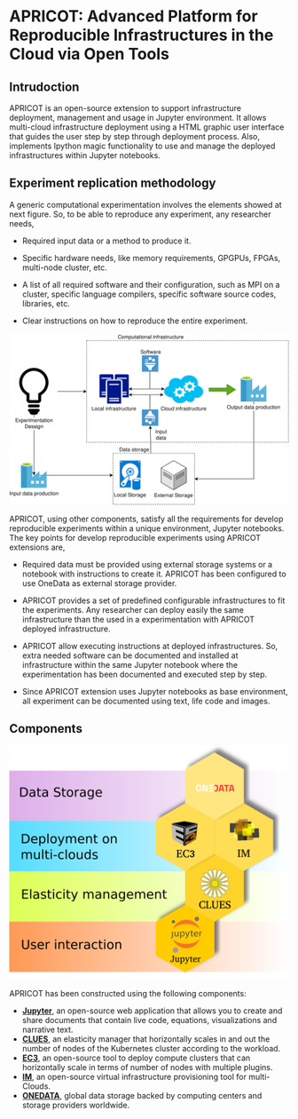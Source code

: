 # APRICOT: Advanced Platform for Reproducible Infrastructures in the Cloud via Open Tools

## Intrudoction 

APRICOT is an open-source extension to support infrastructure deployment, management and usage in Jupyter environment. It allows multi-cloud infrastructure deployment using a HTML graphic user interface that guides the user step by step through deployment process. Also, implements Ipython magic functionality to use and manage the deployed infrastructures within Jupyter notebooks.

## Experiment replication methodology

A generic computational experimentation involves the elements showed at next figure. So, to be able to reproduce any experiment, any researcher needs,

 - Required input data or a method to produce it.

 - Specific hardware needs, like memory requirements, GPGPUs, FPGAs, multi-node cluster, etc.

 - A list of all required software and their configuration, such as MPI on a cluster, specific language compilers, specific software source codes, libraries, etc.

 - Clear instructions on how to reproduce the entire experiment.

![Alt text](docs/images/experiment.png?raw=true "Title")

APRICOT, using other components, satisfy all the requirements for develop reproducible experiments within a unique environment, Jupyter notebooks. The key points for develop reproducible experiments using APRICOT extensions are,


 - Required data must be provided using external storage systems or a notebook with instructions to create it. APRICOT has been configured to use OneData as external storage provider.

 - APRICOT provides a set of predefined configurable infrastructures to fit the experiments. Any researcher can deploy easily the same infrastructure than the used in a experimentation with APRICOT deployed infrastructure.

 - APRICOT allow executing instructions at deployed infrastructures. So, extra needed software can be documented and installed at infrastructure within the same Jupyter notebook where the experimentation has been documented and executed step by step. 

 - Since APRICOT extension uses Jupyter notebooks as base environment, all experiment can be documented using text, life code and images.

## Components

![Alt text](docs/images/APRICOT_components.png?raw=true "Title")

APRICOT has been constructed using the following components:

- [**Jupyter**](https://jupyter.org/), an open-source web application that allows you to create and share documents that contain live code, equations, visualizations and narrative text. 
- [**CLUES**](https://github.com/grycap/clues), an elasticity manager that horizontally scales in and out the number of nodes of the Kubernetes cluster according to the workload.
- [**EC3**](https://servproject.i3m.upv.es/ec3/), an open-source tool to deploy compute clusters that can horizontally scale in terms of number of nodes with multiple plugins.
- [**IM**](https://www.grycap.upv.es/im/index.php), an open-source virtual infrastructure provisioning tool for multi-Clouds.
- [**ONEDATA**](https://github.com/grycap/clues), global data storage backed by computing centers and storage providers worldwide.
